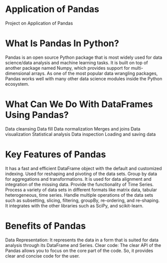 # Application of Pandas
Project on Application of Pandas 

# What Is Pandas In Python?
Pandas is an open source Python package that is most widely used for data science/data analysis and machine learning tasks. It is built on top of another package named Numpy, which provides support for multi-dimensional arrays. As one of the most popular data wrangling packages, Pandas works well with many other data science modules inside the Python ecosystem.

# What Can We Do With DataFrames Using Pandas?

Data cleansing
Data fill
Data normalization
Merges and joins
Data visualization
Statistical analysis
Data inspection
Loading and saving data

# Key Features of Pandas

It has a fast and efficient DataFrame object with the default and customized indexing.
Used for reshaping and pivoting of the data sets.
Group by data for aggregations and transformations.
It is used for data alignment and integration of the missing data.
Provide the functionality of Time Series.
Process a variety of data sets in different formats like matrix data, tabular heterogeneous, time series.
Handle multiple operations of the data sets such as subsetting, slicing, filtering, groupBy, re-ordering, and re-shaping.
It integrates with the other libraries such as SciPy, and scikit-learn.

# Benefits of Pandas

Data Representation: It represents the data in a form that is suited for data analysis through its DataFrame and Series.
Clear code: The clear API of the Pandas allows you to focus on the core part of the code. So, it provides clear and concise code for the user.
